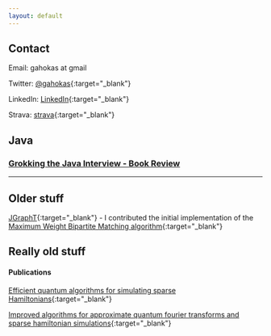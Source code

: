 ```yaml
---
layout: default
---
```


## Contact
Email: gahokas at gmail

Twitter: [@gahokas](https://twitter.com/gahokas){:target="_blank"}

LinkedIn: [LinkedIn](https://www.linkedin.com/in/graemeahokas){:target="_blank"}

Strava: [strava](https://www.strava.com/athletes/1130999){:target="_blank"}


## Java

### [Grokking the Java Interview - Book Review](grokking/)

* * * 

## Older stuff

[JGraphT](https://jgrapht.org/){:target="_blank"} - I contributed the initial implementation of the [Maximum Weight Bipartite Matching algorithm](https://jgrapht.org/javadoc/org.jgrapht.core/org/jgrapht/alg/matching/MaximumWeightBipartiteMatching.html){:target="_blank"}

## Really old stuff
#### Publications
[Efficient quantum algorithms for simulating sparse Hamiltonians](https://arxiv.org/abs/quant-ph/0508139){:target="_blank"}

[Improved algorithms for approximate quantum fourier transforms and sparse hamiltonian simulations](https://prism.ucalgary.ca/handle/1880/41417){:target="_blank"}
